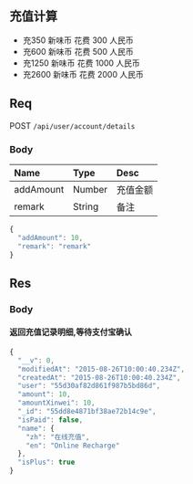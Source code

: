 ## 充值计算
+ 充350 新味币 花费 300 人民币
+ 充600 新味币 花费 500 人民币
+ 充1250 新味币 花费 1000 人民币
+ 充2600 新味币 花费 2000 人民币

## Req

POST `/api/user/account/details`

### Body

| Name       | Type   | Desc     |
|:-------    |:-------|:-------  |
| addAmount  | Number | 充值金额  |
| remark     | String | 备注     |


```js
{
  "addAmount": 10,
  "remark": "remark"
}
```

## Res
### Body

#### 返回充值记录明细,等待支付宝确认

```js
{
  "__v": 0,
  "modifiedAt": "2015-08-26T10:00:40.234Z",
  "createdAt": "2015-08-26T10:00:40.234Z",
  "user": "55d30af82d861f987b5bd86d",
  "amount": 10,
  "amountXinwei": 10,
  "_id": "55dd8e4871bf38ae72b14c9e",
  "isPaid": false,
  "name": {
    "zh": "在线充值",
    "en": "Online Recharge"
  },
  "isPlus": true
}
```
